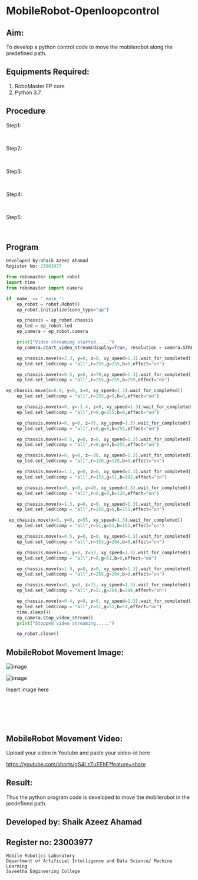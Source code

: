 # MobileRobot-Openloopcontrol
## Aim:

To develop a python control code to move the mobilerobot along the predefined path.

## Equipments Required:
1. RoboMaster EP core
2. Python 3.7

## Procedure

Step1:

<br/>

Step2:

<br/>

Step3:

<br/>

Step4:

<br/>

Step5:

<br/>

## Program
```python
Developed by:Shaik Azeez Ahamad
Register No: 23003977

from robomaster import robot
import time
from robomaster import camera

if _name_ == '_main_':
    ep_robot = robot.Robot()
    ep_robot.initialize(conn_type="ap")

    ep_chassis = ep_robot.chassis
    ep_led = ep_robot.led
    ep_camera = ep_robot.camera

    print("Video streaming started.....")
    ep_camera.start_video_stream(display=True, resolution = camera.STREAM_360P)

    ep_chassis.move(x=2.3, y=0, z=0, xy_speed=1.3).wait_for_completed()
    ep_led.set_led(comp = "all",r=255,g=255,b=0,effect="on")

    ep_chassis.move(x=0.5, y=0, z=70,xy_speed=1.3).wait_for_completed()
    ep_led.set_led(comp = "all",r=255,g=255,b=255,effect="on")

ep_chassis.move(x=0.9, y=0, z=0, xy_speed=1.3).wait_for_completed()
    ep_led.set_led(comp = "all",r=255,g=0,b=0,effect="on")

    ep_chassis.move(x=0, y=-1.4, z=0, xy_speed=1.3).wait_for_completed()
    ep_led.set_led(comp = "all",r=0,g=255,b=0,effect="on")

    ep_chassis.move(x=0, y=0, z=95, xy_speed=1.3).wait_for_completed()
    ep_led.set_led(comp = "all",r=0,g=0,b=255,effect="on")

    ep_chassis.move(x=0.5, y=0, z=0, xy_speed=1.3).wait_for_completed()
    ep_led.set_led(comp = "all",r=0,g=0,b=255,effect="on")

    ep_chassis.move(x=0, y=0, z=-30, xy_speed=1.3).wait_for_completed()
    ep_led.set_led(comp = "all",r=128,g=128,b=0,effect="on")

    ep_chassis.move(x=1.1, y=0, z=0, xy_speed=1.3).wait_for_completed()
    ep_led.set_led(comp = "all",r=153,g=51,b=102,effect="on")

    ep_chassis.move(x=0, y=0, z=40, xy_speed=1.3).wait_for_completed()
    ep_led.set_led(comp = "all",r=0,g=0,b=128,effect="on")

    ep_chassis.move(x=1.3, y=0, z=0, xy_speed=1.3).wait_for_completed()
    ep_led.set_led(comp = "all",r=255,g=0,b=255,effect="on")

 ep_chassis.move(x=0, y=0, z=55, xy_speed=1.3).wait_for_completed()
    ep_led.set_led(comp = "all",r=51,g=51,b=153,effect="on")

    ep_chassis.move(x=0.5, y=0, z=0, xy_speed=1.3).wait_for_completed()
    ep_led.set_led(comp = "all",r=153,g=204,b=0,effect="on")

    ep_chassis.move(x=0, y=0, z=53, xy_speed=1.3).wait_for_completed()
    ep_led.set_led(comp = "all",r=0,g=51,b=0,effect="on")

    ep_chassis.move(x=1.9, y=0, z=0, xy_speed=1.3).wait_for_completed()
    ep_led.set_led(comp = "all",r=255,g=204,b=0,effect="on")

    ep_chassis.move(x=0, y=0, z=75, xy_speed=1.3).wait_for_completed()
    ep_led.set_led(comp = "all",r=51,g=204,b=204,effect="on")

    ep_chassis.move(x=0.4, y=0, z=0, xy_speed=1.3).wait_for_completed()
    ep_led.set_led(comp = "all",r=51,g=51,b=51,effect="on")
    time.sleep(4)
    ep_camera.stop_video_stream()
    print("Stopped video streaming.....")

    ep_robot.close()
```

## MobileRobot Movement Image:

![image](https://github.com/AzeezBT/mobilerobot-openloopcontrol/assets/150319523/ca028d8b-f55c-4daf-9ccf-e42f673dd62c)

![image](https://github.com/AzeezBT/mobilerobot-openloopcontrol/assets/150319523/794cf529-52bc-47cf-8949-c5247097bc27)

Insert image here


<br/>
<br/>
<br/>
<br/>

## MobileRobot Movement Video:

Upload your video in Youtube and paste your video-id here

https://youtube.com/shorts/gS4LzZuEEhE?feature=share

## Result:
Thus the python program code is developed to move the mobilerobot in the predefined path.

## Developed by: Shaik Azeez Ahamad
## Register no: 23003977 
```
Mobile Robotics Laboratory
Department of Artificial Intelligence and Data Science/ Machine Learning
Saveetha Engineering College
```

